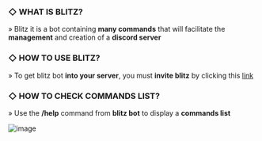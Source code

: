 ### ◇ WHAT IS BLITZ?
» Blitz it is a bot containing **many commands** that will facilitate the **management** and creation of a **discord server**

### ◇ HOW TO USE BLITZ?
» To get blitz bot **into your server**, you must **invite blitz** by clicking this [link](https://discord.com/api/oauth2/authorize?client_id=1111972463681736734&permissions=8&scope=bot%20applications.commands)

### ◇ HOW TO CHECK COMMANDS LIST?
» Use the **/help** command from **blitz bot** to display a **commands list**

![image](https://github.com/Adiksuu/Blitz/assets/75419729/df34626d-9681-4e94-8372-c6d188eab862)
